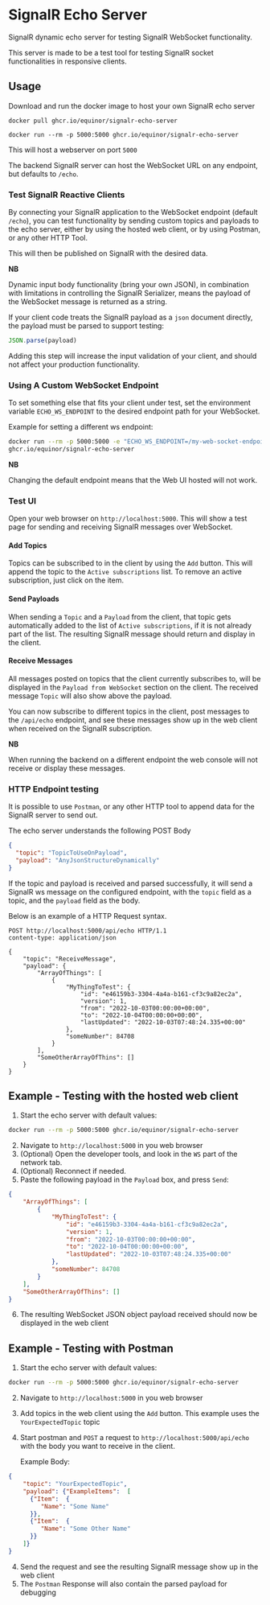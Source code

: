 # SignalR Echo Server

SignalR dynamic echo server for testing SignalR WebSocket functionality.

This server is made to be a test tool for testing SignalR socket functionalities in responsive clients.

## Usage

Download and run the docker image to host your own SignalR echo server

    docker pull ghcr.io/equinor/signalr-echo-server

    docker run --rm -p 5000:5000 ghcr.io/equinor/signalr-echo-server

This will host a webserver on port `5000`

The backend SignalR server can host the WebSocket URL on any endpoint, but defaults to `/echo`.

### Test SignalR Reactive Clients

By connecting your SignalR application to the WebSocket endpoint (default `/echo`),
you can test functionality by sending custom topics and payloads to the echo server, either by using the hosted web client,
or by using Postman, or any other HTTP Tool.

This will then be published on SignalR with the desired data.

**NB**

Dynamic input body functionality (bring your own JSON), in combination with limitations in controlling the SignalR Serializer,
means the payload of the WebSocket message is returned as a string.

If your client code treats the SignalR payload as a `json` document directly, the payload must be parsed to support testing:
```javascript
JSON.parse(payload)
```

Adding this step will increase the input validation of your client, and should not affect your production functionality.

### Using A Custom WebSocket Endpoint

To set something else that fits your client under test, set the environment variable `ECHO_WS_ENDPOINT` to the desired endpoint path for your WebSocket.

Example for setting a different ws endpoint:

```sh
docker run --rm -p 5000:5000 -e "ECHO_WS_ENDPOINT=/my-web-socket-endpoint" \
ghcr.io/equinor/signalr-echo-server
```

**NB**

Changing the default endpoint means that the Web UI hosted will not work.

### Test UI

Open your web browser on `http://localhost:5000`. 
This will show a test page for sending and receiving SignalR messages over WebSocket.

#### Add Topics

Topics can be subscribed to in the client by using the `Add` button. This will append the topic to the `Active subscriptions` list.
To remove an active subscription, just click on the item.

#### Send Payloads

When sending a `Topic` and a `Payload` from the client, that topic gets automatically added to the list of `Active subscriptions`, 
if it is not already part of the list.
The resulting SignalR message should return and display in the client.

#### Receive Messages

All messages posted on topics that the client currently subscribes to, will be displayed in the `Payload from WebSocket` section on the client.
The received message `Topic` will also show above the payload.

You can now subscribe to different topics in the client, post messages to the `/api/echo` endpoint,
and see these messages show up in the web client when received on the SignalR subscription.

**NB**

When running the backend on a different endpoint the web console will not receive or display these messages.

### HTTP Endpoint testing

It is possible to use `Postman`, or any other HTTP tool to append data for the SignalR server to send out.

The echo server understands the following POST Body

````json
{
  "topic": "TopicToUseOnPayload",
  "payload": "AnyJsonStructureDynamically"
}
````

If the topic and payload is received and parsed successfully, it will send a SignalR ws message on the configured endpoint, 
with the `topic` field as a topic, and the `payload` field as the body.

Below is an example of a HTTP Request syntax.

````http request
POST http://localhost:5000/api/echo HTTP/1.1
content-type: application/json

{
    "topic": "ReceiveMessage",
    "payload": {
        "ArrayOfThings": [
            {
                "MyThingToTest": {
                    "id": "e46159b3-3304-4a4a-b161-cf3c9a82ec2a",
                    "version": 1,
                    "from": "2022-10-03T00:00:00+00:00",
                    "to": "2022-10-04T00:00:00+00:00",
                    "lastUpdated": "2022-10-03T07:48:24.335+00:00"
                },
                "someNumber": 84708
            }
        ],
        "SomeOtherArrayOfThins": []
    }
}
````

## Example - Testing with the hosted web client

1. Start the echo server with default values:
```sh 
docker run --rm -p 5000:5000 ghcr.io/equinor/signalr-echo-server
```
2. Navigate to `http://localhost:5000` in you web browser
3. (Optional) Open the developer tools, and look in the `WS` part of the network tab.
4. (Optional) Reconnect if needed.
5. Paste the following payload in the `Payload` box, and press `Send`:

```json
{
    "ArrayOfThings": [
        {
            "MyThingToTest": {
                "id": "e46159b3-3304-4a4a-b161-cf3c9a82ec2a",
                "version": 1,
                "from": "2022-10-03T00:00:00+00:00",
                "to": "2022-10-04T00:00:00+00:00",
                "lastUpdated": "2022-10-03T07:48:24.335+00:00"
            },
            "someNumber": 84708
        }
    ],
    "SomeOtherArrayOfThins": []
}
```
6. The resulting WebSocket JSON object payload received should now be displayed in the web client

## Example - Testing with Postman

1. Start the echo server with default values:
```sh 
docker run --rm -p 5000:5000 ghcr.io/equinor/signalr-echo-server
```
2. Navigate to `http://localhost:5000` in you web browser
3. Add topics in the web client using the `Add` button. This example uses the `YourExpectedTopic` topic
3. Start postman and `POST` a request to `http://localhost:5000/api/echo` with the body you want to receive in the client. 

   Example Body:
```json
{
    "topic": "YourExpectedTopic",
    "payload": {"ExampleItems":  [
      {"Item":  {
         "Name": "Some Name"
      }},
      {"Item":  {
         "Name": "Some Other Name"
      }}
    ]}
}
````
4. Send the request and see the resulting SignalR message show up in the web client
5. The `Postman` Response will also contain the parsed payload for debugging
